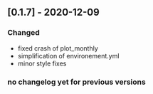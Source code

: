 ## [0.1.7] - 2020-12-09
### Changed
- fixed crash of plot_monthly
- simplification of environement.yml
- minor style fixes

### no changelog yet for previous versions

